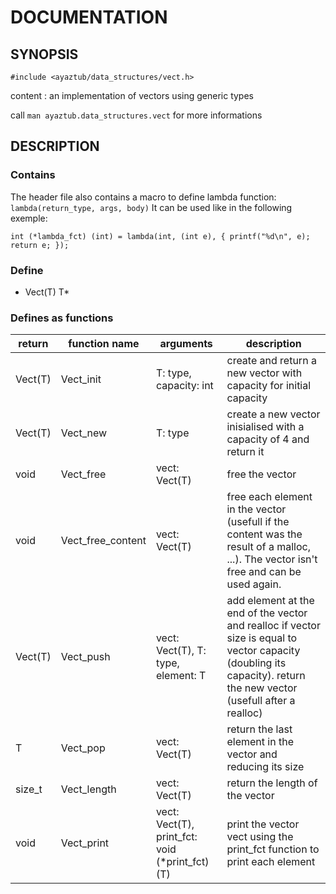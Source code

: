 # DOCUMENTATION

## SYNOPSIS

`#include <ayaztub/data_structures/vect.h>`

content : an implementation of vectors using generic types

call `man ayaztub.data_structures.vect` for more informations

## DESCRIPTION

### Contains

The header file also contains a macro to define lambda function:
`lambda(return_type, args, body)`
It can be used like in the following exemple:
```
int (*lambda_fct) (int) = lambda(int, (int e), { printf("%d\n", e); return e; });
```

### Define

* Vect(T) T\*

### Defines as functions

|return|function name|arguments|description|
|------|-------------|---------|-----------|
|Vect(T)|Vect\_init|T: type, capacity: int|create and return a new vector with capacity for initial capacity|
|Vect(T)|Vect\_new|T: type|create a new vector inisialised with a capacity of 4 and return it|
|void|Vect\_free|vect: Vect(T)|free the vector|
|void|Vect\_free\_content|vect: Vect(T)|free each element in the vector (usefull if the content was the result of a malloc, ...). The vector isn't free and can be used again.|
|Vect(T)|Vect\_push|vect: Vect(T), T: type, element: T|add element at the end of the vector and realloc if vector size is equal to vector capacity (doubling its capacity). return the new vector (usefull after a realloc)|
|T|Vect\_pop|vect: Vect(T)|return the last element in the vector and reducing its size|
|size\_t|Vect\_length|vect: Vect(T)|return the length of the vector|
|void|Vect\_print|vect: Vect(T), print\_fct: void (*print\_fct)(T)|print the vector vect using the print\_fct function to print each element|

